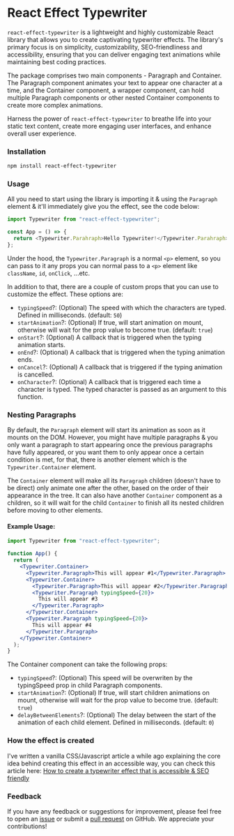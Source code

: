 # React Effect Typewriter

`react-effect-typewriter` is a lightweight and highly customizable React library that allows you to create captivating typewriter effects. The library's primary focus is on simplicity, customizability, SEO-friendliness and accessibility, ensuring that you can deliver engaging text animations while maintaining best coding practices.

The package comprises two main components - Paragraph and Container. The Paragraph component animates your text to appear one character at a time, and the Container component, a wrapper component, can hold multiple Paragraph components or other nested Container components to create more complex animations.

Harness the power of `react-effect-typewriter` to breathe life into your static text content, create more engaging user interfaces, and enhance overall user experience.

### Installation

```bash
npm install react-effect-typewriter
```

### Usage

All you need to start using the library is importing it & using the `Paragraph` element & it'll immediately give you the effect, see the code below:

```javascript
import Typewriter from "react-effect-typewriter";

const App = () => {
  return <Typewriter.Parahraph>Hello Typewriter!</Typewriter.Parahraph>;
};
```

Under the hood, the `Typewriter.Paragraph` is a normal `<p>` element, so you can pass to it any props you can normal pass to a `<p>` element like `className`, `id`, `onClick`, ...etc.

In addition to that, there are a couple of custom props that you can use to customize the effect.
These options are:

- `typingSpeed`?: (Optional) The speed with which the characters are typed. Defined in milliseconds. (default: `50`)
- `startAnimation`?: (Optional) If true, will start animation on mount, otherwise will wait for the prop value to become true. (default: `true`)
- `onStart`?: (Optional) A callback that is triggered when the typing animation starts.
- `onEnd`?: (Optional) A callback that is triggered when the typing animation ends.
- `onCancel`?: (Optional) A callback that is triggered if the typing animation is cancelled.
- `onCharacter`?: (Optional) A callback that is triggered each time a character is typed. The typed character is passed as an argument to this function.

### Nesting Paragraphs

By default, the `Paragraph` element will start its animation as soon as it mounts on the DOM.
However, you might have multiple paragraphs & you only want a paragraph to start appearing once the previous paragraphs have fully appeared, or you want them to only appear once a certain condition is met, for that, there is another element which is the `Typewriter.Container` element.

The `Container` element will make all its `Paragraph` children (doesn't have to be direct) only animate one after the other, based on the order of their appearance in the tree.
It can also have another `Container` component as a children, so it will wait for the child `Container` to finish all its nested children before moving to other elements.

#### Example Usage:

```jsx
import Typewriter from "react-effect-typewriter";

function App() {
  return (
    <Typewriter.Container>
      <Typewriter.Paragraph>This will appear #1</Typewriter.Paragraph>
      <Typewriter.Container>
        <Typewriter.Paragraph>This will appear #2</Typewriter.Paragraph>
        <Typewriter.Paragraph typingSpeed={20}>
          This will appear #3
        </Typewriter.Paragraph>
      </Typewriter.Container>
      <Typewriter.Paragraph typingSpeed={20}>
        This will appear #4
      </Typewriter.Paragraph>
    </Typewriter.Container>
  );
}
```

The Container component can take the following props:

- `typingSpeed`?: (Optional) This speed will be overwriten by the typingSpeed prop in child Paragraph components.
- `startAnimation`?: (Optional) If true, will start children animations on mount, otherwise will wait for the prop value to become true. (default: `true`)
- `delayBetweenElements`?: (Optional) The delay between the start of the animation of each child element. Defined in milliseconds. (default: `0`)

### How the effect is created

I've written a vanilla CSS/Javascript article a while ago explaining the core idea behind creating this effect in an accessible way, you can check this article here:
[How to create a typewriter effect that is accessible & SEO friendly](https://mtg-dev.tech/blog/how-to-create-typewriter-effect-that-is-accessible-and-seo-friendly)

### Feedback

If you have any feedback or suggestions for improvement, please feel free to open an [issue](https://github.com/MTG2000/react-typewriter-effect/issues) or submit a [pull request](https://github.com/MTG2000/react-typewriter-effect/pulls) on GitHub. We appreciate your contributions!
